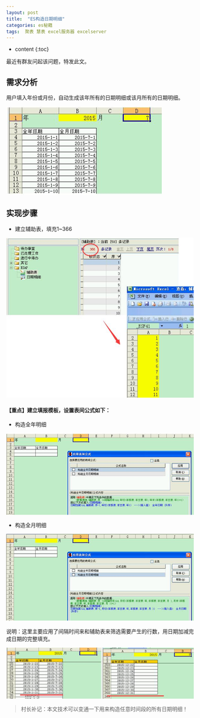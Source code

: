 ```yaml
---
layout: post
title:  "ES构造日期明细"
categories: es秘籍
tags:  聚表 慧表 excel服务器 excelserver
---
```


* content
{:toc}

最近有群友问起该问题，特发此文。

## 需求分析
用户填入年份或月份，自动生成该年所有的日期明细或该月所有的日期明细。
 
![](/img/ess10-1.jpg)

## 实现步骤
* 建立辅助表，填充1~366
 
![](/img/ess10-2.jpg)
 
#### 【重点】建立填报模板，设置表间公式如下： 
* 构造全年明细
 
![](/img/ess10-3.jpg)

* 构造全月明细
 
![](/img/ess10-4.jpg)

说明：这里主要应用了间隔时间来和辅助表来筛选需要产生的行数，用日期加减完成日期的完整填充。

![](/img/ess10-5.jpg)

> 村长补记：本文技术可以变通一下用来构造任意时间段的所有日期明细！